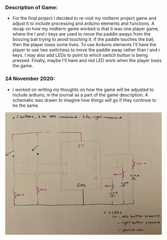 ### Description of Game:

- For the final project I decided to re-visit my midterm project game and adjust it to include processing and arduino elements and functions. A recap on how my midterm game worked is that it was one player game, where the l and r keys are used to move the paddle aways from the boucing ball trying to avoid touching it. If the paddle touches the ball, then the player loses some lives. To use Ardunio elements I'll have the player to use two switchess to move the paddle away rather than l and r keys. I may also add LEDs to point to which switch button is being pressed. Finally, maybe I'll have and red LED work when the player loses the game.

### 24 November 2020:

- I worked on writing my thoughts on how the game will be adjusted to include ardiuno, in the journal as a part of the game description. A schematic was drawn to imagine how things will go if they continue to be the same.

![](sch.png)
